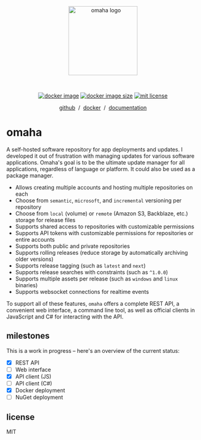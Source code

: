 <p align="center">
	<a href="https://github.com/omaha-js/omaha" target="_blank" rel="noopener noreferrer">
		<img width="180" src="https://i.bailey.sh/co96GjPYG6.png" alt="omaha logo">
	</a>
</p>
<br>
<p align="center">
	<a href="https://hub.docker.com/r/baileyherbert/omaha"><img src="https://img.shields.io/docker/v/baileyherbert/omaha?sort=semver" alt="docker image"></a>
	<a href="https://hub.docker.com/r/baileyherbert/omaha"><img src="https://img.shields.io/docker/image-size/baileyherbert/omaha?sort=semver" alt="docker image size"></a>
	<a href="https://github.com/omaha-js/omaha/blob/main/LICENSE.md"><img src="https://img.shields.io/github/license/omaha-js/omaha" alt="mit license"></a>
</p>
<p align="center">
  <a href="https://github.com/omaha-js/omaha" target="_blank" rel="noopener noreferrer">github</a> &nbsp;/&nbsp;
  <a href="https://hub.docker.com/r/baileyherbert/omaha" target="_blank" rel="noopener noreferrer">docker</a> &nbsp;/&nbsp;
  <a href="https://docs.bailey.sh/omaha/" target="_blank" rel="noopener noreferrer">documentation</a>
</p>

# omaha

A self-hosted software repository for app deployments and updates. I developed it out of frustration with managing updates for various software applications. Omaha's goal is to be the ultimate update manager for all applications, regardless of language or platform. It could also be used as a package manager.

- Allows creating multiple accounts and hosting multiple repositories on each
- Choose from `semantic`, `microsoft`, and `incremental` versioning per repository
- Choose from `local` (volume) or `remote` (Amazon S3, Backblaze, etc.) storage for release files
- Supports shared access to repositories with customizable permissions
- Supports API tokens with customizable permissions for repositories or entire accounts
- Supports both public and private repositories
- Supports rolling releases (reduce storage by automatically archiving older versions)
- Supports release tagging (such as `latest` and `next`)
- Supports release searches with constraints (such as `^1.0.0`)
- Supports multiple assets per release (such as `windows` and `linux` binaries)
- Supports websocket connections for realtime events

To support all of these features, `omaha` offers a complete REST API, a convenient web interface, a command line tool, as well as official clients in JavaScript and C# for interacting with the API.

## milestones

This is a work in progress – here's an overview of the current status:

- [x] REST API
- [ ] Web interface
- [x] API client (JS)
- [ ] API client (C#)
- [x] Docker deployment
- [ ] NuGet deployment

## license

MIT
